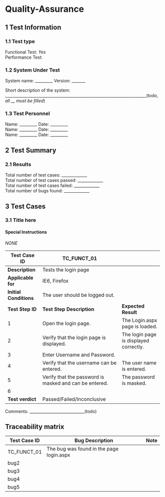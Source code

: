# Quality-Assurance

## 1 Test Information

### 1.1 Test type

Functional Test: *Yes*  
Performance Test: 


### 1.2 System Under Test

System name: _________
Version: _______

Short description of the system:
________________________________________________________________________(todo, *all __ must be filled*)


### 1.3 Test Personnel

Name: _________ Date: _________  
Name: _________ Date: _________  
Name: _________ Date: _________


## 2 Test Summary

### 2.1 Results
Total number of test cases: _____________  
Total number of test cases passed: _____________  
Total number of test cases failed: _____________  
Total number of bugs found: _____________  


## 3 Test Cases

### 3.1 Title here 

#### Special Instructions
*NONE*


| **Test Case ID**  | TC_FUNCT_01 | |
|---|---|---|
| **Description**   | Tests the login page | |
| **Applicable for**| IE6, Firefox | |
| **Initial Conditions** | The user should be logged out. | |
| **Test Step ID**  | **Test Step Description** | **Expected Result**  |
| 1 | Open the login page. | The Login.aspx page is loaded. |
| 2 | Verify that the login page is displayed. | The login page is displayed correctly. |
| 3 | Enter Username and Password. | |
| 4 | Verify that the username can be entered. | The user name is entered. |
| 5 | Verify that the password is masked and can be entered. | The password is masked. |
| 6 |  |  |
| **Test verdict** | Passed/Failed/Inconclusive | |


Comments:
____________________________(todo)



## Traceability matrix

| Test Case ID | Bug Description  | Note  |
|---|---|---|
| TC_FUNCT_01  | The bug was found in the page login.aspx  |  |
| bug2 |  |  |
| bug3 |  |  |
| bug4 |  |  |
| bug5 |  |  |